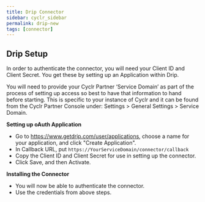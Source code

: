 ```yaml
---
title: Drip Connector
sidebar: cyclr_sidebar
permalink: drip-new
tags: [connector]
---
```


Drip Setup
---------------
In order to authenticate the connector, you will need your Client ID and Client Secret.  You get these by setting up an Application within Drip.

You will need to provide your Cyclr Partner ‘Service Domain’ as part of the process of setting up access so best to have that information to hand before starting. This is specific to your instance of Cyclr and it can be found from the Cyclr Partner Console under: Settings > General Settings > Service Domain.

**Setting up oAuth Application**
- Go to https://www.getdrip.com/user/applications, choose a name for your application, and click "Create Application".
- In Callback URL, put ``https://YourServiceDomain/connector/callback`` 
- Copy the Client ID and Client Secret for use in setting up the connector.
- Click Save, and then Activate.

**Installing the Connector**
- You will now be able to authenticate the connector.
- Use the credentials from above steps.
